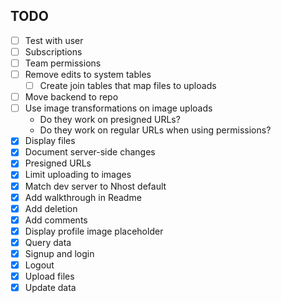 ## TODO

- [ ] Test with user
- [ ] Subscriptions
- [ ] Team permissions
- [ ] Remove edits to system tables
  - [ ] Create join tables that map files to uploads
- [ ] Move backend to repo
- [ ] Use image transformations on image uploads
  - Do they work on presigned URLs?
  - Do they work on regular URLs when using permissions?
- [x] Display files
- [x] Document server-side changes
- [x] Presigned URLs
- [x] Limit uploading to images
- [x] Match dev server to Nhost default
- [x] Add walkthrough in Readme
- [x] Add deletion
- [x] Add comments
- [x] Display profile image placeholder
- [x] Query data
- [x] Signup and login
- [x] Logout
- [x] Upload files
- [x] Update data
